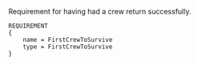 Requirement for having had a crew return successfully.

    REQUIREMENT
    {
        name = FirstCrewToSurvive
        type = FirstCrewToSurvive
    }
